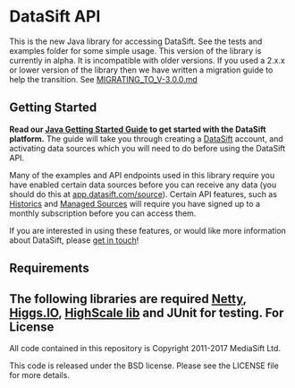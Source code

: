 DataSift API
============

This is the new Java library for accessing DataSift. See the tests and examples folder for some simple usage.
This version of the library is currently in alpha. It is incompatible with older versions. If you used a 2.x.x or lower version of the library then we have written a migration guide to help the transition.
See [MIGRATING_TO_V-3.0.0.md](MIGRATING_TO_V-3.0.0.md)

Getting Started
---------------

**Read our [Java Getting Started Guide](https://dev.datasift.com/docs/products/pylon-fbtd/get-started/getting-started-java) to get started with the DataSift platform.** The guide will take you through creating a [DataSift](https://datasift.com) account, and activating data sources which you will need to do before using the DataSift API.

Many of the examples and API endpoints used in this library require you have enabled certain data sources before you can receive any data (you should do this at [app.datasift.com/source](https://app.datasift.com/source)). Certain API features, such as [Historics](https://datasift.com/platform/historics/) and [Managed Sources](https://datasift.com/platform/datasources/) will require you have signed up to a monthly subscription before you can access them.

If you are interested in using these features, or would like more information about DataSift, please [get in touch](https://datasift.com/contact-us/)!

Requirements
------------

The following libraries are required [Netty](http://netty.io), [Higgs.IO](http://higgs.io), [HighScale lib](https://github.com/boundary/high-scale-lib) and JUnit for testing.
For
License
-------

All code contained in this repository is Copyright 2011-2017 MediaSift Ltd.

This code is released under the BSD license. Please see the LICENSE file for
more details.

